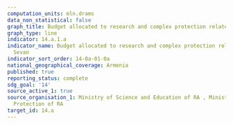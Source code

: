 ```yaml
---
computation_units: mln.drams
data_non_statistical: false
graph_title: Budget allocated to research and complex protection related to lake Sevan
graph_type: line
indicator: 14.a.1.a
indicator_name: Budget allocated to research and complex protection related to lake
  Sevan
indicator_sort_order: 14-0a-01-0a
national_geographical_coverage: Armenia
published: true
reporting_status: complete
sdg_goal: '14'
source_active_1: true
source_organisation_1: Ministry of Science and Education of RA , Ministry of Nature
  Protection of RA
target_id: 14.a
---
```

